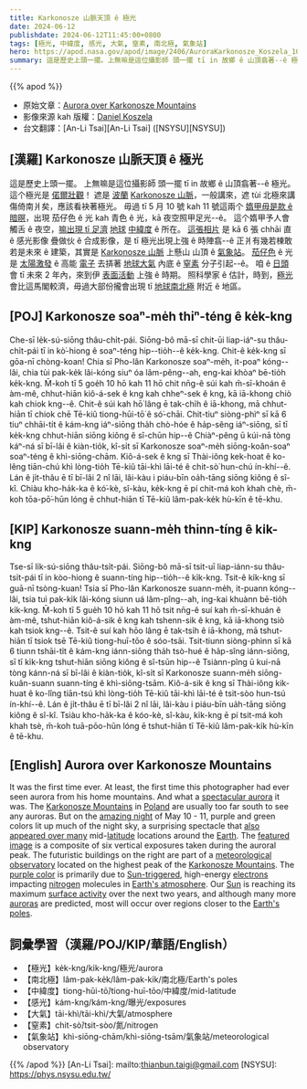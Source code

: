 ```yaml
---
title: Karkonosze 山脈天頂 ê 極光
date: 2024-06-12
publishdate: 2024-06-12T11:45:00+0800
tags: [極光, 中緯度, 感光, 大氣, 窒素, 南北極, 氣象站]
hero: https://apod.nasa.gov/apod/image/2406/AuroraKarkonosze_Koszela_1080.jpg
summary: 這是歷史上頭一擺。上無嘛是這位攝影師 頭一擺 tī in 故鄉 ê 山頂翕著--ê 極光。
---
```


{{% apod %}}

- 原始文章：[Aurora over Karkonosze Mountains](https://apod.nasa.gov/apod/ap240612.html)
- 影像來源 kah 版權：[Daniel Koszela](https://www.instagram.com/danielkoszelaphotography/)
- 台文翻譯：[An-Li Tsai][An-Li Tsai] ([NSYSU][NSYSU])

## [漢羅] Karkonosze 山脈天頂 ê 極光
這是歷史上頭一擺。
上無嘛是這位攝影師 頭一擺 tī in 故鄉 ê 山頂翕著--ê 極光。
這个極光是 [偌爾壯觀][spectacular aurora]！
遮是 [波蘭][Poland] [Karkonosze 山脈][Karkonosze Mountains]，一般講來，遮 tùi 北極來講傷倚南爿矣，應該看袂著極光。
毋過 tī 5 月 10 號 kah 11 號這兩个 [媠甲毋是款 ê 暗暝][amazing night]，出現 茄仔色 ê 光 kah 青色 ê 光，kā 夜空照甲足光--ê。
這个媠甲予人會觸舌 ê 夜空，[嘛出現 tī 足濟][also appeared over many] [地球][Earth] [中緯度][latitude] ê 所在。
[這張相片][featured image] 是 kā 6 張 chhāi 直 ê 感光影像 疊做伙 ê 合成影像，是 tī 極光出現上強 ê 時陣翕--ê
正爿有幾若棟敢若是未來 ê 建築，其實是 [Karkonosze 山脈][Karkonosze Mountains] 上懸山 山頂 ê [氣象站][meteorological observatory]。
[茄仔色][purple color] ê 光 是 [太陽激發][Sun-triggered] ê 高能 [電子][electrons] 去挵著 [地球大氣][Earth's atmosphere] 內底 ê [窒素][nitrogen] 分子引起--ê。
咱 ê [日頭][Sun] 會 tī 未來 2 年內，來到伊 [表面活動][surface activity] 上強 ê 時期。
照科學家 ê 估計，時到，[極光][auroras] 會比這馬閣較濟，毋過大部份攏會出現 tī [地球南北極][Earth's poles] 附近 ê 地區。

## [POJ] Karkonosze soaⁿ-me̍h thiⁿ-téng ê ke̍k-kng
Che-sī le̍k-sú-siōng thâu-chi̍t-pái.
Siōng-bô mā-sī chit-ūi liap-iáⁿ-su thâu-chi̍t-pái tī in kò͘-hiong ê soaⁿ-téng hip--tio̍h--ê ke̍k-kng.
Chit-ê ke̍k-kng sī gōa-nī chòng-koan!
Chia sī Pho-lân Karkonosze soaⁿ-me̍h, it-poaⁿ kóng--lâi, chia tùi pak-ke̍k lâi-kóng siuⁿ óa lâm-pêng--ah, eng-kai khòaⁿ bē-tio̍h ke̍k-kng.
M̄-koh tī 5 goe̍h 10 hō kah 11 hō chit nn̄g-ê súi kah m̄-sī-khoán ê àm-mê, chhut-hiān kiô-á-sek ê kng kah chheⁿ-sek ê kng, kā iā-khong chiò kah chiok kng--ê.
Chit-ê súi kah hō͘ lâng ē tak-chi̍h ê iā-khong, mā chhut-hiān tī chiok chē Tē-kiû tiong-hūi-tō͘ ê só͘-chāi.
Chit-tiuⁿ siòng-phìⁿ sī kā 6 tiuⁿ chhāi-ti̍t ê kám-kng iáⁿ-siōng tha̍h chò-hóe ê ha̍p-sêng iáⁿ-siōng, sī tī ke̍k-kng chhut-hiān siōng kiông ê sî-chūn hip--ê
Chiàⁿ-pêng ū kúi-nā tòng káⁿ-ná sī bī-lâi ê kiàn-tio̍k, kî-si̍t sī Karkonosze soaⁿ-me̍h siōng-koân-soaⁿ soaⁿ-téng ê khì-siōng-chām.
Kiô-á-sek ê kng sī Thài-iông kek-hoat ê ko-lêng tiān-chú khì lòng-tio̍h Tē-kiû tāi-khì lāi-té ê chit-sò͘ hun-chú ín-khí--ê.
Lán ê ji̍t-thâu ē tī bī-lâi 2 nî lāi, lâi-kàu i piáu-bīn oa̍h-tāng siōng kiông ê sî-kî.
Chiàu kho-ha̍k-ka ê kó͘-kè, sî-kàu, ke̍k-kng ē pí chit-má koh khah chè, m̄-koh tōa-pō͘-hūn lóng ē chhut-hiān tī Tē-kiû lâm-pak-ke̍k hù-kīn ê tē-khu.

## [KIP] Karkonosze suann-me̍h thinn-tíng ê ki̍k-kng
Tse-sī li̍k-sú-siōng thâu-tsi̍t-pái.
Siōng-bô mā-sī tsit-uī liap-iánn-su thâu-tsi̍t-pái tī in kòo-hiong ê suann-tíng hip--tio̍h--ê ki̍k-kng.
Tsit-ê ki̍k-kng sī guā-nī tsòng-kuan!
Tsia sī Pho-lân Karkonosze suann-me̍h, it-puann kóng--lâi, tsia tuì pak-ki̍k lâi-kóng siunn uá lâm-pîng--ah, ing-kai khuànn bē-tio̍h ki̍k-kng.
M̄-koh tī 5 gue̍h 10 hō kah 11 hō tsit nn̄g-ê suí kah m̄-sī-khuán ê àm-mê, tshut-hiān kiô-á-sik ê kng kah tshenn-sik ê kng, kā iā-khong tsiò kah tsiok kng--ê.
Tsit-ê suí kah hōo lâng ē tak-tsi̍h ê iā-khong, mā tshut-hiān tī tsiok tsē Tē-kiû tiong-huī-tōo ê sóo-tsāi.
Tsit-tiunn siòng-phìnn sī kā 6 tiunn tshāi-ti̍t ê kám-kng iánn-siōng tha̍h tsò-hué ê ha̍p-sîng iánn-siōng, sī tī ki̍k-kng tshut-hiān siōng kiông ê sî-tsūn hip--ê
Tsiànn-pîng ū kuí-nā tòng kánn-ná sī bī-lâi ê kiàn-tio̍k, kî-si̍t sī Karkonosze suann-me̍h siōng-kuân-suann suann-tíng ê khì-siōng-tsām.
Kiô-á-sik ê kng sī Thài-iông kik-huat ê ko-lîng tiān-tsú khì lòng-tio̍h Tē-kiû tāi-khì lāi-té ê tsit-sòo hun-tsú ín-khí--ê.
Lán ê ji̍t-thâu ē tī bī-lâi 2 nî lāi, lâi-kàu i piáu-bīn ua̍h-tāng siōng kiông ê sî-kî.
Tsiàu kho-ha̍k-ka ê kóo-kè, sî-kàu, ki̍k-kng ē pí tsit-má koh khah tsè, m̄-koh tuā-pōo-hūn lóng ē tshut-hiān tī Tē-kiû lâm-pak-ki̍k hù-kīn ê tē-khu.

## [English] Aurora over Karkonosze Mountains
It was the first time ever.
At least, the first time this photographer had ever seen aurora from his home mountains.
And what a [spectacular aurora][spectacular aurora] it was.
The [Karkonosze Mountains][Karkonosze Mountains] in [Poland][Poland] are usually too far south to see any auroras.
But on the [amazing night][amazing night] of May 10 - 11, purple and green colors lit up much of the night sky, a surprising spectacle that [also appeared over many][also appeared over many] mid-[latitude][latitude] locations around the [Earth][Earth].
The [featured image][featured image] is a composite of six vertical exposures taken during the auroral peak.
The futuristic buildings on the right are part of a [meteorological observatory][meteorological observatory] located on the highest peak of the [Karkonosze Mountains][Karkonosze Mountains].
The [purple color][purple color] is primarily due to [Sun-triggered][Sun-triggered], high-energy [electrons][electrons] impacting [nitrogen][nitrogen] molecules in [Earth's atmosphere][Earth's atmosphere].
Our [Sun][Sun] is reaching its maximum [surface activity][surface activity] over the next two years, and although many more [auroras][auroras] are predicted, most will occur over regions closer to the [Earth's poles][Earth's poles].

## 詞彙學習（漢羅/POJ/KIP/華語/English）
- 【極光】ke̍k-kng/ki̍k-kng/極光/aurora
- 【南北極】lâm-pak-ke̍k/lâm-pak-ki̍k/南北極/Earth's poles
- 【中緯度】tiong-hūi-tō͘/tiong-huī-tōo/中緯度/mid-latitude
- 【感光】kám-kng/kám-kng/曝光/exposures
- 【大氣】tāi-khì/tāi-khì/大氣/atmosphere
- 【窒素】chit-sò͘/tsit-sòo/氮/nitrogen
- 【氣象站】khì-siōng-chām/khì-siōng-tsām/氣象站/meteorological observatory

{{% /apod %}}
[An-Li Tsai]: mailto:thianbun.taigi@gmail.com
[NSYSU]: https://phys.nsysu.edu.tw/

[copyright]: https://apod.nasa.gov/apod/fap/lib/about_apod.html#srapply
[License3]: https://creativecommons.org/licenses/by/3.0/
[License2]:https://creativecommons.org/licenses/by-nc-nd/2.0/

[spectacular aurora]:https://apod.nasa.gov/apod/ap240612.htmlap240512.html
[Karkonosze Mountains]:https://en.wikipedia.org/wiki/Giant_Mountains_National_Park
[Poland]:https://en.wikipedia.org/wiki/Poland
[amazing night]:https://www.shutterstock.com/image-photo/close-scottish-fold-cat-head-260nw-1277698591.jpg
[also appeared over many]:https://www.facebook.com/media/set/?set=a.431368006258449&type=3
[latitude]:https://www.researchgate.net/profile/Biagio-Di-Mauro-2/publication/355674389/figure/fig1/AS:1084113742245888@1635484266211/Global-map-divided-in-tropical-areas-middle-latitudes-and-polar-regions.png
[Earth]:https://apod.nasa.gov/apod/ap240612.htmlap220206.html
[featured image]:https://www.instagram.com/p/C60r4UgLlGq/
[meteorological observatory]:https://en.wikipedia.org/wiki/Tadeusz_Ho%C5%82dys_High-Mountain_Meteorological_Observatory_on_%C5%9Anie%C5%BCka
[Karkonosze Mountains]:https://youtu.be/BiNQB4f_6eY
[purple color]:https://site.uit.no/spaceweather/wp-content/uploads/sites/194/2019/08/Colours-700x742.png
[Sun-triggered]:https://theconversation.com/are-the-northern-lights-caused-by-particles-from-the-sun-not-exactly-174019
[electrons]:https://www.aps.org/archives/publications/apsnews/200010/history.cfm
[nitrogen]:https://en.wikipedia.org/wiki/Nitrogen
[Earth's atmosphere]:https://www.nasa.gov/general/what-is-earths-atmosphere/
[Sun]:https://spaceplace.nasa.gov/all-about-the-sun/
[surface activity]:https://www.nasa.gov/news-release/solar-cycle-25-is-here-nasa-noaa-scientists-explain-what-that-means/
[auroras]:https://apod.nasa.gov/apod/ap240612.htmlap230122.html
[Earth's poles]:https://en.wikipedia.org/wiki/Polar_regions_of_Earth
